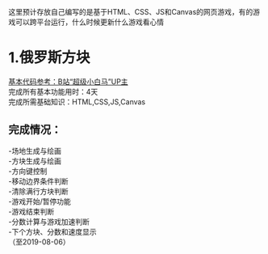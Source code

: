 这里预计存放自己编写的是基于HTML、CSS、JS和Canvas的网页游戏，有的游戏可以跨平台运行，什么时候更新什么游戏看心情

# 1.俄罗斯方块
[基本代码参考：B站“超级小白马”UP主](https://www.bilibili.com/video/av47720471)  
完成所有基本功能用时：4天  
完成所需基础知识：HTML,CSS,JS,Canvas

## 完成情况：
-场地生成与绘画  
-方块生成与绘画  
-方向键控制  
-移动边界条件判断  
-清除满行方块判断  
-游戏开始/暂停功能  
-游戏结束判断  
-分数计算与游戏加速判断  
-下个方块、分数和速度显示  
（至2019-08-06）